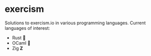 # exercism

Solutions to exercism.io in various programming languages. Current languages of interest:
- Rust 🦀
- OCaml 🐫
- Zig 𝐙
